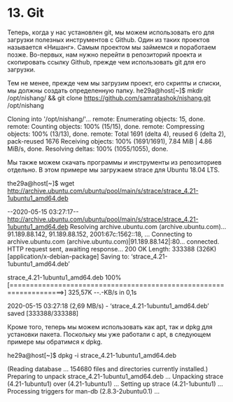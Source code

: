 # 13. Git

Теперь, когда у нас установлен git, мы можем использовать его для загрузки полезных инструментов с Github. Один из таких проектов называется «Нишанг». Самым проектом мы займемся и поработаем позже. Во-первых, нам нужно перейти в репозиторий проекта и скопировать ссылку Github, прежде чем использовать git для его загрузки.

Тем не менее, прежде чем мы загрузим проект, его скрипты и списки, мы должны создать определенную папку.
he29a@host[~]$ mkdir /opt/nishang/ && git clone https://github.com/samratashok/nishang.git /opt/nishang

Cloning into '/opt/nishang/'...
remote: Enumerating objects: 15, done.
remote: Counting objects: 100% (15/15), done.
remote: Compressing objects: 100% (13/13), done.
remote: Total 1691 (delta 4), reused 6 (delta 2), pack-reused 1676
Receiving objects: 100% (1691/1691), 7.84 MiB | 4.86 MiB/s, done.
Resolving deltas: 100% (1055/1055), done.

Мы также можем скачать программы и инструменты из репозиториев отдельно. В этом примере мы загружаем strace для Ubuntu 18.04 LTS.

the29a@host[~]$ wget http://archive.ubuntu.com/ubuntu/pool/main/s/strace/strace_4.21-1ubuntu1_amd64.deb

--2020-05-15 03:27:17--  http://archive.ubuntu.com/ubuntu/pool/main/s/strace/strace_4.21-1ubuntu1_amd64.deb
Resolving archive.ubuntu.com (archive.ubuntu.com)... 91.189.88.142, 91.189.88.152, 2001:67c:1562::18, ...
Connecting to archive.ubuntu.com (archive.ubuntu.com)|91.189.88.142|:80... connected.
HTTP request sent, awaiting response... 200 OK
Length: 333388 (326K) [application/x-debian-package]
Saving to: ‘strace_4.21-1ubuntu1_amd64.deb’

strace_4.21-1ubuntu1_amd64.deb       100%[===================================================================>] 325,57K  --.-KB/s    in 0,1s    

2020-05-15 03:27:18 (2,69 MB/s) - ‘strace_4.21-1ubuntu1_amd64.deb’ saved [333388/333388]

Кроме того, теперь мы можем использовать как apt, так и dpkg для установки пакета. Поскольку мы уже работали с apt, в следующем примере мы обратимся к dpkg.

he29a@host[~]$ dpkg -i strace_4.21-1ubuntu1_amd64.deb

(Reading database ... 154680 files and directories currently installed.)
Preparing to unpack strace_4.21-1ubuntu1_amd64.deb ...
Unpacking strace (4.21-1ubuntu1) over (4.21-1ubuntu1) ...
Setting up strace (4.21-1ubuntu1) ...
Processing triggers for man-db (2.8.3-2ubuntu0.1) ...
